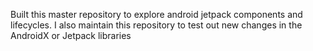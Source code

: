 Built this master repository to explore android jetpack components and lifecycles. I also maintain this repository to test out new changes in the AndroidX or Jetpack libraries
